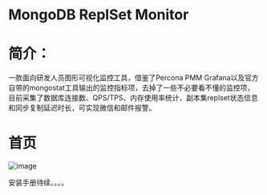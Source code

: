# MongoDB ReplSet Monitor
# 简介：
一款面向研发人员图形可视化监控工具，借鉴了Percona PMM Grafana以及官方自带的mongostat工具输出的监控指标项，去掉了一些不必要看不懂的监控项，目前采集了数据库连接数、QPS/TPS、内存使用率统计，副本集replset状态信息和同步复制延迟时长，可实现微信和邮件报警。

# 首页
![image](https://raw.githubusercontent.com/hcymysql/mongo_monitor/master/demo_image/%E9%A6%96%E9%A1%B5.png)

安装手册待续。。。。
